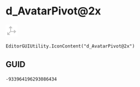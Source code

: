 # d_AvatarPivot@2x
![](/img/d_AvatarPivot@2x.png)

``` CSharp
EditorGUIUtility.IconContent("d_AvatarPivot@2x")
```
## GUID
```
-933964196293086434
```

